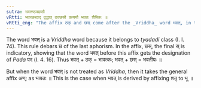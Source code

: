 ```yaml
---
sutra: भवतष्ठक्छसौ
vRtti: भवच्छब्दाद् वृद्धात् ठक्छसौ प्रत्ययौ भवतः शैषिकः ॥
vRtti_eng: "The affix ठक् and छस् come after the _Vriddha_ word भवत्, in the remaining senses."
---
```

The word भवत् is a _Vriddha_ word because it belongs to _tyadadi_ class (I. I. 74). This rule debars छ of the last aphorism. In the affix, छस्, the final स् is indicatory, showing that the word भवत् before this affix gets the designation of _Pada_ पद (I. 4. 16). Thus भवत् + ठक् = भावत्कः;  भवत् + छस् = भवतीयः ॥

But when the word भवत् is not treated as _Vriddha_, then it takes the general affix अण्; as भावतः ॥ This is the case when भवत् is derived by affixing शतृ to भू ॥
